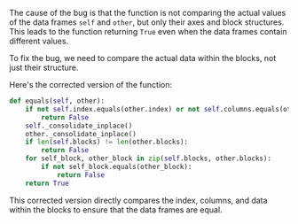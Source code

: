The cause of the bug is that the function is not comparing the actual values of the data frames `self` and `other`, but only their axes and block structures. This leads to the function returning `True` even when the data frames contain different values.

To fix the bug, we need to compare the actual data within the blocks, not just their structure.

Here's the corrected version of the function:
```python
def equals(self, other):
    if not self.index.equals(other.index) or not self.columns.equals(other.columns):
        return False
    self._consolidate_inplace()
    other._consolidate_inplace()
    if len(self.blocks) != len(other.blocks):
        return False
    for self_block, other_block in zip(self.blocks, other.blocks):
        if not self_block.equals(other_block):
            return False
    return True
```

This corrected version directly compares the index, columns, and data within the blocks to ensure that the data frames are equal.